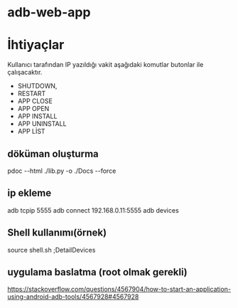 # adb-web-app

# İhtiyaçlar
 Kullanıcı tarafından IP yazıldığı vakit aşağıdaki komutlar butonlar ile çalışacaktır.
 - SHUTDOWN,
 - RESTART
 - APP CLOSE
 - APP OPEN
 - APP INSTALL
 - APP UNINSTALL
 - APP LİST 


## döküman oluşturma
pdoc --html ./lib.py -o ./Docs --force


## ip ekleme
adb tcpip 5555
adb connect 192.168.0.11:5555
adb devices


## Shell kullanımı(örnek)
source shell.sh ;DetailDevices


## uygulama baslatma (root olmak gerekli)
https://stackoverflow.com/questions/4567904/how-to-start-an-application-using-android-adb-tools/4567928#4567928